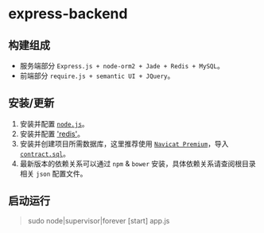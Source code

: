 # express-backend

## 构建组成
- 服务端部分 `Express.js + node-orm2 + Jade + Redis + MySQL`。
- 前端部分 `require.js + semantic UI + JQuery`。

## 安装/更新
1. 安装并配置 [`node.js`](https://nodejs.org/en)。
2. 安装并配置 ['redis'](http://redis.io/)。
3. 安装并创建项目所需数据库，这里推荐使用 [`Navicat Premium`](http://xclient.info/s/navicat-premium.html)，导入 [`contract.sql`](/contract.sql)。
4. 最新版本的依赖关系可以通过 `npm` & `bower` 安装，具体依赖关系请查阅根目录相关 `json` 配置文件。

## 启动运行
> sudo node|supervisor|forever [start] app.js
